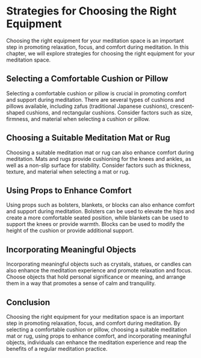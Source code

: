 Strategies for Choosing the Right Equipment
========================================================================================

Choosing the right equipment for your meditation space is an important step in promoting relaxation, focus, and comfort during meditation. In this chapter, we will explore strategies for choosing the right equipment for your meditation space.

Selecting a Comfortable Cushion or Pillow
-----------------------------------------

Selecting a comfortable cushion or pillow is crucial in promoting comfort and support during meditation. There are several types of cushions and pillows available, including zafus (traditional Japanese cushions), crescent-shaped cushions, and rectangular cushions. Consider factors such as size, firmness, and material when selecting a cushion or pillow.

Choosing a Suitable Meditation Mat or Rug
-----------------------------------------

Choosing a suitable meditation mat or rug can also enhance comfort during meditation. Mats and rugs provide cushioning for the knees and ankles, as well as a non-slip surface for stability. Consider factors such as thickness, texture, and material when selecting a mat or rug.

Using Props to Enhance Comfort
------------------------------

Using props such as bolsters, blankets, or blocks can also enhance comfort and support during meditation. Bolsters can be used to elevate the hips and create a more comfortable seated position, while blankets can be used to support the knees or provide warmth. Blocks can be used to modify the height of the cushion or provide additional support.

Incorporating Meaningful Objects
--------------------------------

Incorporating meaningful objects such as crystals, statues, or candles can also enhance the meditation experience and promote relaxation and focus. Choose objects that hold personal significance or meaning, and arrange them in a way that promotes a sense of calm and tranquility.

Conclusion
----------

Choosing the right equipment for your meditation space is an important step in promoting relaxation, focus, and comfort during meditation. By selecting a comfortable cushion or pillow, choosing a suitable meditation mat or rug, using props to enhance comfort, and incorporating meaningful objects, individuals can enhance the meditation experience and reap the benefits of a regular meditation practice.
